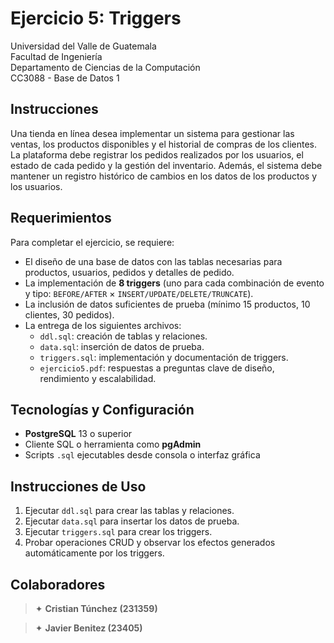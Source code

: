 # **Ejercicio 5: Triggers**

Universidad del Valle de Guatemala  
Facultad de Ingeniería  
Departamento de Ciencias de la Computación  
CC3088 - Base de Datos 1  

## **Instrucciones**

Una tienda en línea desea implementar un sistema para gestionar las ventas, los productos disponibles y el historial de compras de los clientes. La plataforma
debe registrar los pedidos realizados por los usuarios, el estado de cada pedido y la gestión del inventario. Además, el sistema debe mantener un registro histórico
de cambios en los datos de los productos y los usuarios.  

## **Requerimientos**

Para completar el ejercicio, se requiere:  

- El diseño de una base de datos con las tablas necesarias para productos, usuarios, pedidos y detalles de pedido.
- La implementación de **8 triggers** (uno para cada combinación de evento y tipo: `BEFORE/AFTER` × `INSERT/UPDATE/DELETE/TRUNCATE`).
- La inclusión de datos suficientes de prueba (mínimo 15 productos, 10 clientes, 30 pedidos).
- La entrega de los siguientes archivos:
  - `ddl.sql`: creación de tablas y relaciones.
  - `data.sql`: inserción de datos de prueba.
  - `triggers.sql`: implementación y documentación de triggers.
  - `ejercicio5.pdf`: respuestas a preguntas clave de diseño, rendimiento y escalabilidad.

## **Tecnologías y Configuración**

- **PostgreSQL** 13 o superior
- Cliente SQL o herramienta como **pgAdmin**
- Scripts `.sql` ejecutables desde consola o interfaz gráfica

 ## **Instrucciones de Uso**

1. Ejecutar `ddl.sql` para crear las tablas y relaciones.
2. Ejecutar `data.sql` para insertar los datos de prueba.
3. Ejecutar `triggers.sql` para crear los triggers.
4. Probar operaciones CRUD y observar los efectos generados automáticamente por los triggers.

## **Colaboradores**

> ✦ **Cristian Túnchez (231359)**

> ✦ **Javier Benitez (23405)**
